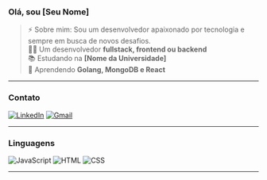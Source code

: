 ### Olá, sou [Seu Nome]

> ⚡ Sobre mim: Sou um desenvolvedor apaixonado por tecnologia e sempre em busca de novos desafios. <br>
> 👩‍💻 Um desenvolvedor **fullstack, frontend ou  backend** <br>
> 📚 Estudando na **[Nome da Universidade]** <br>
> 🌱 Aprendendo **Golang, MongoDB e React** <br>

---

### Contato

[![LinkedIn](https://img.shields.io/badge/LinkedIn-0077B5?style=for-the-badge&logo=linkedin&logoColor=white)](https://www.linkedin.com/in/SEUUSERNAME/)
[![Gmail](https://img.shields.io/badge/Gmail-333333?style=for-the-badge&logo=gmail&logoColor=red)](mailto:SEUGMAIL)

---

### Linguagens

![JavaScript](https://img.shields.io/badge/JavaScript-F7DF1E?style=for-the-badge&logo=javascript&logoColor=black)
![HTML](https://img.shields.io/badge/HTML-E34F26?style=for-the-badge&logo=html5&logoColor=white)
![CSS](https://img.shields.io/badge/CSS-1572B6?style=for-the-badge&logo=css3&logoColor=white)

---
